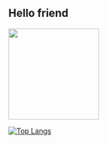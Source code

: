 ## Hello friend

<img height="180em" src="https://github-readme-stats.vercel.app/api?username=Jarlez&theme=dark&show_icons=true"/>

[![Top Langs](https://github-readme-stats.vercel.app/api/top-langs/?username=Jarlez&layout=compact&langs_count=8)](https://github.com/Jarlez/github-readme-stats)
